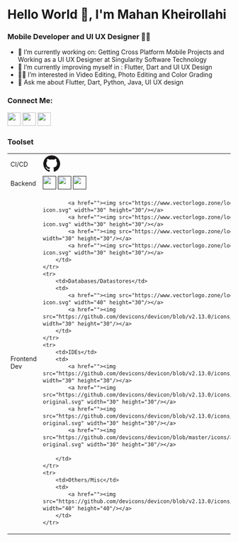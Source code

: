 # Hello World 👋, I'm Mahan Kheirollahi

### Mobile Developer and UI UX Designer 📱🎨

- 🔭 I’m currently working on: Getting Cross Platform Mobile Projects and Working as a UI UX Designer at Singularity Software Technology
- 🌱 I’m currently improving myself in : Flutter, Dart and UI UX Design
- 👨‍💻 I’m interested in Video Editing, Photo Editing and Color Grading
- 💬 Ask me about Flutter, Dart, Python, Java, UI UX design
### Connect Me:
<a href="https://www.linkedin.com/in/mahankheirollahi/"><img src="https://www.vectorlogo.zone/logos/linkedin/linkedin-icon.svg" width="30" height="30"/></a>
<a href="http://discordapp.com/users/746703516185395230"><img src="https://www.vectorlogo.zone/logos/discordapp/discordapp-tile.svg" width="30" height="30"/></a>
<a href="https://twitter.com/itsthemahan"><img src="https://www.vectorlogo.zone/logos/twitter/twitter-tile.svg" width="30" height="30"/></a>

### Toolset

<table>
    <tr>
        <td>CI/CD</td>
        <td>
            <a href=""><img src="https://github.com/devicons/devicon/blob/v2.13.0/icons/github/github-original.svg" width="40" height="40"/></a>
        </td>
    </tr>    
    <tr>
        <td>Backend</td>
        <td>
            <a href=""><img src="https://www.vectorlogo.zone/logos/java/java-icon.svg" width="30" height="30"/></a>
            <a href=""><img src="https://www.vectorlogo.zone/logos/python/python-icon.svg" width="30" height="30"/></a>
            <a href=""><img src="https://www.vectorlogo.zone/logos/dartlang/dartlang-icon.svg" width="30" height="30"/></a>
        </td>
    </tr>
    <tr>
        <td>Frontend Dev</td>
        <td>
          
            <a href=""><img src="https://www.vectorlogo.zone/logos/flutterio/flutterio-icon.svg" width="30" height="30"/></a>
            <a href=""><img src="https://www.vectorlogo.zone/logos/w3_html5/w3_html5-icon.svg" width="30" height="30"/></a>
            <a href=""><img src="https://www.vectorlogo.zone/logos/w3_css/w3_css-icon.svg" width="30" height="30"/></a>
            <a href=""><img src="https://www.vectorlogo.zone/logos/javascript/javascript-icon.svg" width="30" height="30"/></a>
        </td>
    </tr>
    <tr>
        <td>Databases/Datastores</td>
        <td>
            <a href=""><img src="https://www.vectorlogo.zone/logos/firebase/firebase-icon.svg" width="40" height="30"/></a>
            <a href=""><img src="https://github.com/devicons/devicon/blob/v2.13.0/icons/mysql/mysql-original.svg" width="30" height="30"/></a>
        </td>
    </tr>
    <tr>
        <td>IDEs</td>
        <td>
            <a href=""><img src="https://github.com/devicons/devicon/blob/v2.13.0/icons/vscode/vscode-original.svg" width="30" height="30"/></a>
            <a href=""><img src="https://github.com/devicons/devicon/blob/v2.13.0/icons/pycharm/pycharm-original.svg" width="30" height="30"/></a>
            <a href=""><img src="https://github.com/devicons/devicon/blob/v2.13.0/icons/intellij/intellij-original.svg" width="30" height="30"/></a>
            <a href=""><img src="https://github.com/devicons/devicon/blob/master/icons/androidstudio/androidstudio-original.svg" width="30" height="30"/></a>
            
        </td>
    </tr>
    <tr>
        <td>Others/Misc</td>
        <td>
            <a href=""><img src="https://github.com/devicons/devicon/blob/v2.13.0/icons/git/git-original.svg" width="40" height="40"/></a>
        </td>
    </tr>
</table>
